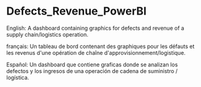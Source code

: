 # Defects_Revenue_PowerBI
English: A dashboard containing graphics for defects and revenue of a supply chain/logistics operation.

français: Un tableau de bord contenant des graphiques pour les défauts et les revenus d'une opération de chaîne d'approvisionnement/logistique.

Español: Un dashboard que contiene graficas donde se analizan los defectos y los ingresos de una operación de cadena de suministro / logística.
